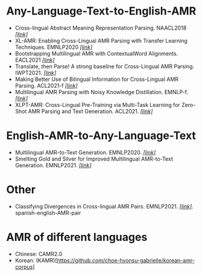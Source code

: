 # Any-Language-Text-to-English-AMR
- Cross-lingual Abstract Meaning Representation Parsing. NAACL2018 [*[link]*](https://aclanthology.org/N18-1104/)
- XL-AMR: Enabling Cross-Lingual AMR Parsing with Transfer Learning Techniques. EMNLP2020 [*[link]*](https://aclanthology.org/2020.emnlp-main.195/)
- Bootstrapping Multilingual AMR with ContextualWord Alignments. EACL2021 [*[link]*](https://aclanthology.org/2021.eacl-main.30/)
- Translate, then Parse! A strong baseline for Cross-Lingual AMR Parsing. IWPT2021. [*[link]*](https://aclanthology.org/2021.iwpt-1.6/)
- Making Better Use of Bilingual Information for Cross-Lingual AMR Parsing. ACL2021-f [*[link]*](https://aclanthology.org/2021.findings-acl.134.pdf)
- Multilingual AMR Parsing with Noisy Knowledge Distillation. EMNLP-f. [*[link]*](https://aclanthology.org/2021.findings-emnlp.237/)
- XLPT-AMR: Cross-Lingual Pre-Training via Multi-Task Learning for Zero-Shot AMR Parsing and Text Generation. ACL2021. [*[link]*](https://aclanthology.org/2021.acl-long.73.pdf)

# English-AMR-to-Any-Language-Text
- Multilingual AMR-to-Text Generation. EMNLP2020. [*[link]*](https://aclanthology.org/2020.emnlp-main.231/)
- Smelting Gold and Silver for Improved Multilingual AMR-to-Text Generation. EMNLP2021. [*[link]*](https://aclanthology.org/2021.emnlp-main.57/)

# Other
- Classifying Divergences in Cross-lingual AMR Pairs. EMNLP2021. [*[link]*](https://aclanthology.org/2021.law-1.6/). spanish-english-AMR-pair

# AMR of different languages
- Chinese: CAMR2.0
- Korean: (KAMR)[https://github.com/choe-hyonsu-gabrielle/korean-amr-corpus]

